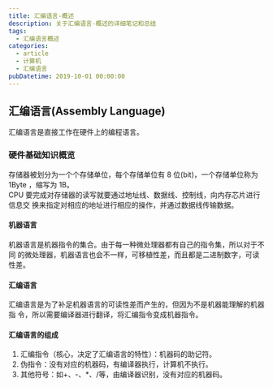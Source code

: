 ```yaml
---
title: 汇编语言-概述
description: 关于汇编语言-概述的详细笔记和总结
tags:
  - 汇编语言概述
categories:
  - article
  - 计算机
  - 汇编语言
pubDatetime: 2019-10-01 00:00:00
---
```


## 汇编语言(Assembly Language)

汇编语言是直接工作在硬件上的编程语言。

### 硬件基础知识概览

存储器被划分为一个个存储单位，每个存储单位有 8 位(bit)，一个存储单位称为 1Byte
，缩写为 1B。  
CPU 要完成对存储器的读写就要通过地址线、数据线、控制线，向内存芯片进行信息交
换来指定对相应的地址进行相应的操作，并通过数据线传输数据。

#### 机器语言

机器语言是机器指令的集合。由于每一种微处理器都有自己的指令集，所以对于不同
的微处理器，机器语言也会不一样，可移植性差，而且都是二进制数字，可读性差。

#### 汇编语言

汇编语言是为了补足机器语言的可读性差而产生的，但因为不是机器能理解的机器指
令，所以需要编译器进行翻译，将汇编指令变成机器指令。

#### 汇编语言的组成

1. 汇编指令（核心，决定了汇编语言的特性）：机器码的助记符。
2. 伪指令：没有对应的机器码，有编译器执行，计算机不执行。
3. 其他符号：如+、-、\*、/等，由编译器识别，没有对应的机器码。
